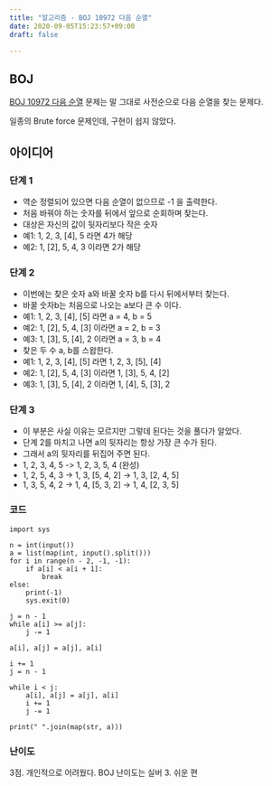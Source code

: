 ```yaml
---
title: "알고리즘 - BOJ 10972 다음 순열"
date: 2020-09-05T15:23:57+09:00
draft: false

---
```


## BOJ 

[BOJ 10972  다음 순열](https://www.acmicpc.net/problem/10972) 문제는 말 그대로 사전순으로 다음 순열을 찾는 문제다.

일종의 Brute force 문제인데, 구현이 쉽지 않았다.

## 아이디어

### 단계 1

- 역순 정렬되어 있으면 다음 순열이 없으므로  -1 을 출력한다.
- 처음 바꿔야 하는 숫자를 뒤에서 앞으로 순회하며 찾는다.
- 대상은 자신의 값이 뒷자리보다 작은 숫자
- 예1: 1, 2, 3, [4], 5 라면 4가 해당
- 예2: 1, [2], 5, 4, 3 이라면 2가 해당

### 단계 2

- 이번에는 찾은 숫자 a와 바꿀 숫자 b를 다시 뒤에서부터 찾는다. 
- 바꿀 숫자b는 처음으로 나오는 a보다 큰 수 이다.
- 예1: 1, 2, 3, [4], [5] 라면 a = 4, b = 5
- 예2: 1, [2], 5, 4, [3] 이라면 a = 2, b = 3
- 예3: 1, [3], 5, [4], 2 이라면 a = 3, b = 4
- 찾은 두 수 a, b를 스왑한다.
- 예1: 1, 2, 3, [4], [5] 라면 1, 2, 3, [5], [4]
- 예2: 1, [2], 5, 4, [3] 이라면 1, [3], 5, 4, [2]
- 예3: 1, [3], 5, [4], 2 이라면 1, [4], 5, [3], 2

### 단계 3

- 이 부분은 사실 이유는 모르지만 그렇데 된다는 것을 풀다가 알았다.
- 단계 2를 마치고 나면 a의 뒷자리는 항상 가장 큰 수가 된다.
- 그래서 a의 뒷자리를 뒤집어 주면 된다.
- 1, 2, 3, 4, 5 -> 1, 2, 3, 5, 4 (완성)
- 1, 2, 5, 4, 3 -> 1, 3, [5, 4, 2] -> 1, 3, [2, 4, 5] 
- 1, 3, 5, 4, 2 -> 1, 4, [5, 3, 2] -> 1, 4, [2, 3, 5]

### 코드

```
import sys

n = int(input())
a = list(map(int, input().split()))
for i in range(n - 2, -1, -1):
    if a[i] < a[i + 1]:
        break
else:
    print(-1)
    sys.exit(0)

j = n - 1
while a[i] >= a[j]:
    j -= 1

a[i], a[j] = a[j], a[i]

i += 1
j = n - 1

while i < j:
    a[i], a[j] = a[j], a[i]    
    i += 1
    j -= 1

print(" ".join(map(str, a)))
```

### 난이도

3점. 개인적으로 어려웠다.
BOJ 난이도는 실버 3. 쉬운 편
